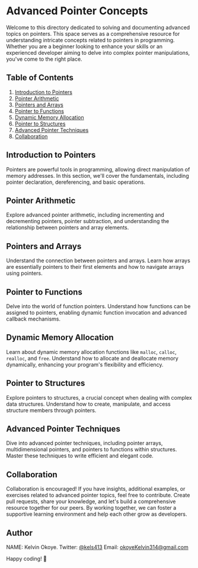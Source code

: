 # Advanced Pointer Concepts

Welcome to this directory dedicated to solving and documenting advanced topics on pointers. This space serves as a comprehensive resource for understanding intricate concepts related to pointers in programming. Whether you are a beginner looking to enhance your skills or an experienced developer aiming to delve into complex pointer manipulations, you've come to the right place.

## Table of Contents

1. [Introduction to Pointers](#introduction-to-pointers)
2. [Pointer Arithmetic](#pointer-arithmetic)
3. [Pointers and Arrays](#pointers-and-arrays)
4. [Pointer to Functions](#pointer-to-functions)
5. [Dynamic Memory Allocation](#dynamic-memory-allocation)
6. [Pointer to Structures](#pointer-to-structures)
7. [Advanced Pointer Techniques](#advanced-pointer-techniques)
8. [Collaboration](#collaboration)

## Introduction to Pointers

Pointers are powerful tools in programming, allowing direct manipulation of memory addresses. In this section, we'll cover the fundamentals, including pointer declaration, dereferencing, and basic operations.

## Pointer Arithmetic

Explore advanced pointer arithmetic, including incrementing and decrementing pointers, pointer subtraction, and understanding the relationship between pointers and array elements.

## Pointers and Arrays

Understand the connection between pointers and arrays. Learn how arrays are essentially pointers to their first elements and how to navigate arrays using pointers.

## Pointer to Functions

Delve into the world of function pointers. Understand how functions can be assigned to pointers, enabling dynamic function invocation and advanced callback mechanisms.

## Dynamic Memory Allocation

Learn about dynamic memory allocation functions like `malloc`, `calloc`, `realloc`, and `free`. Understand how to allocate and deallocate memory dynamically, enhancing your program's flexibility and efficiency.

## Pointer to Structures

Explore pointers to structures, a crucial concept when dealing with complex data structures. Understand how to create, manipulate, and access structure members through pointers.

## Advanced Pointer Techniques

Dive into advanced pointer techniques, including pointer arrays, multidimensional pointers, and pointers to functions within structures. Master these techniques to write efficient and elegant code.

## Collaboration

Collaboration is encouraged! If you have insights, additional examples, or exercises related to advanced pointer topics, feel free to contribute. Create pull requests, share your knowledge, and let's build a comprehensive resource together for our peers. By working together, we can foster a supportive learning environment and help each other grow as developers.

## Author

NAME: Kelvin Okoye.
Twitter: [@kels413](https://twitter.com/your_username)
Email: [okoyeKelvin314@gmail.com](mailto:your.email@example.com)

Happy coding! 🚀
